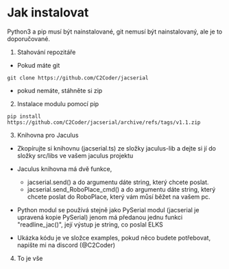 # Jak instalovat
Python3 a pip musí být nainstalované,
git nemusí být nainstalovaný, ale je to doporučované.

1. Stahování repozitáře

- Pokud máte git
```
git clone https://github.com/C2Coder/jacserial
```

- pokud nemáte, stáhněte si zip

2. Instalace modulu pomocí pip

```
pip install https://github.com/C2Coder/jacserial/archive/refs/tags/v1.1.zip
```

3. Knihovna pro Jaculus
- Zkopírujte si knihovnu (jacserial.ts) ze složky jaculus-lib a dejte si jí do složky src/libs ve vašem jaculus projektu
- Jaculus knihovna má dvě funkce, 
    - jacserial.send() a do argumentu dáte string, který chcete poslat.
    - jacserial.send_RoboPlace_cmd() a do argumentu dáte string, který chcete poslat do RoboPlace, který vám můsí běžet na vašem pc.
- Python modul se používá stejně jako PySerial modul (jacserial je upravená kopie PySerial) jenom má předanou jednu funkci "readline_jac()", její výstup je string, co poslal ELKS

- Ukázka kódu je ve složce examples, pokud něco budete potřebovat, napište mi na discord (@C2Coder)

4. To je vše

